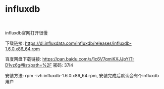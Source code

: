 # influxdb

<br/>

influxdb官网打开很慢

下载链接: https://dl.influxdata.com/influxdb/releases/influxdb-1.6.0.x86_64.rpm

百度网盘下载链接: https://pan.baidu.com/s/1c6V7qmiKXJJpYIT-D1vz6g#list/path=%2F 密码: 37i4

安装方法: rpm -ivh influxdb-1.6.0.x86_64.rpm, 安装完成后默认会有个influxdb用户

